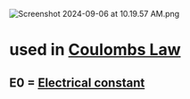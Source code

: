 ![Screenshot 2024-09-06 at 10.19.57 AM.png](./../screenshot-2024-09-06-at-10.19.57-am.png/)
# used in [Coulombs Law](./../coulombs-law/)

## E0 = [Electrical constant](./../electrical-constant/)
